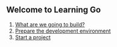 ## Welcome to Learning Go

1. [What are we going to build?](what-are-we-going-to-build.md)
1. [Prepare the development environment](prepare-dev-env.md)
1. [Start a project](start-a-project.md)
